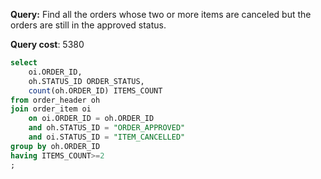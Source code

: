 **Query:** Find all the orders whose two or more items are canceled but the orders are still in the approved status.

**Query cost**: 5380

```sql
select
	oi.ORDER_ID,
	oh.STATUS_ID ORDER_STATUS,
	count(oh.ORDER_ID) ITEMS_COUNT
from order_header oh
join order_item oi
	on oi.ORDER_ID = oh.ORDER_ID
	and oh.STATUS_ID = "ORDER_APPROVED"
	and oi.STATUS_ID = "ITEM_CANCELLED"
group by oh.ORDER_ID
having ITEMS_COUNT>=2
;

```
